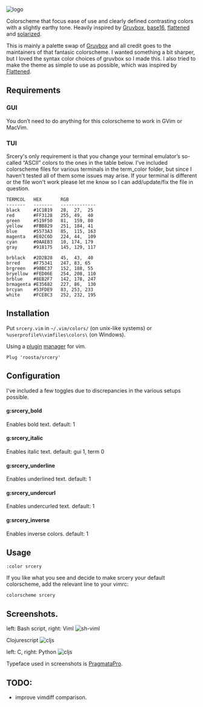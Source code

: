 ![logo](https://roosta.sh/img/srcery/logo.png)

Colorscheme that focus ease of use and clearly defined contrasting colors with a slightly earthy tone. Heavily inspired by [Gruvbox](https://github.com/morhetz/gruvbox), [base16](https://chriskempson.github.io/base16), [flattened](https://github.com/romainl/flattened) and [solarized](http://ethanschoonover.com/solarized).

This is mainly a palette swap of [Gruvbox](https://github.com/morhetz/gruvbox) and all credit goes to the maintainers of that fantasic colorscheme. I wanted something a bit sharper, but I loved the syntax color choices of gruvbox so I made this. I also tried to make the theme as simple to use as possible, which was inspired by [Flattened](https://github.com/romainl/flattened).

## Requirements

### GUI
You don’t need to do anything for this colorscheme to work in GVim or MacVim.

### TUI
Srcery's only requirement is that you change your terminal emulator’s so-called “ASCII” colors to the ones in the table below.
I've included colorscheme files for various terminals in the term_color folder, but since I haven't tested all of them some issues may arise. If your terminal is different or the file won't work please let me know so I can add/update/fix the file in question.

```
TERMCOL   HEX       RGB
-------   -------   -------------
black     #1C1B19   28,  27,  25
red       #FF3128   255, 49,  40
green     #519F50   81,  159, 80
yellow    #FBB829   251, 184, 41
blue      #5573A3   85,  115, 163
magenta   #E02C6D   224, 44,  109
cyan      #0AAEB3   10, 174, 179
gray      #918175   145, 129, 117

brblack   #2D2B28   45,  43,  40
brred     #F75341   247, 83, 65
brgreen   #98BC37   152, 188, 55
bryellow  #FED06E   254, 208, 110
brblue    #8EB2F7   142, 178, 247
brmagenta #E35682   227, 86,  130
brcyan    #53FDE9   83, 253, 233
white     #FCE8C3   252, 232, 195
```
## Installation

Put `srcery.vim` in `~/.vim/colors/` (on unix-like systems) or `%userprofile%\vimfiles\colors\` (on Windows).

Using a [plugin](https://github.com/junegunn/vim-plug) [manager](https://github.com/tpope/vim-pathogen) for vim.
```vimrc
Plug 'roosta/srcery'
```

## Configuration

I've included a few toggles due to discrepancies in the various setups possible.

#### g:srcery_bold

Enables bold text.
default: 1

#### g:srcery_italic

Enables italic text.
default: gui 1, term 0

#### g:srcery_underline

Enables underlined text.
default: 1

#### g:srcery_undercurl

Enables undercurled text.
default: 1

#### g:srcery_inverse

Enables inverse colors.
default: 1

## Usage
```
:color srcery
```

If you like what you see and decide to make srcery your default colorscheme, add the relevant line to your vimrc:
```
colorscheme srcery
```
## Screenshots.

left: Bash script, right: Viml
![sh-viml](https://roosta.sh/img/srcery/sh-viml.png)

Clojurescript
![cljs](https://roosta.sh/img/srcery/cljs.png)

left: C, right: Python
![cljs](https://roosta.sh/img/srcery/c-py.png)

Typeface used in screenshots is [PragmataPro](https://www.fsd.it/shop/fonts/pragmatapro/).
## TODO:
 * improve vimdiff comparison.
